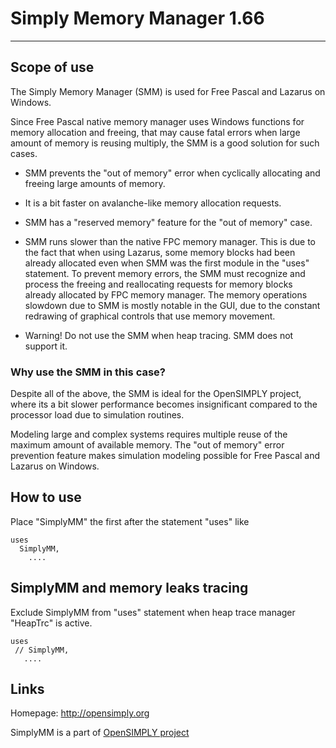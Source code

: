 # Simply Memory Manager 1.66
****************************

## Scope of use

The Simply Memory Manager (SMM) is used for Free Pascal and Lazarus on Windows.

Since Free Pascal native memory manager uses Windows functions for memory
allocation and freeing, that may cause fatal errors when large amount of
memory is reusing multiply, the SMM is a good solution for such cases.

+ SMM prevents the "out of memory" error when cyclically allocating and
  freeing large amounts of memory.

+ It is a bit faster on avalanche-like memory allocation requests.

+ SMM has a "reserved memory" feature for the "out of memory" case.

- SMM runs slower than the native FPC memory manager. This is due to the fact
  that when using Lazarus, some memory blocks had been already allocated even
  when SMM was the first module in the "uses" statement. To prevent memory
  errors, the SMM must recognize and process the freeing and reallocating
  requests for memory blocks already allocated by FPC memory manager.
  The memory operations slowdown due to SMM is mostly notable in the GUI, due
  to the constant redrawing of graphical controls that use memory movement.

- Warning! Do not use the SMM when heap tracing. SMM does not support it.


### Why use the SMM in this case?

Despite all of the above, the SMM is ideal for the OpenSIMPLY project, where
its a bit slower performance becomes insignificant compared to the processor
load due to simulation routines.

Modeling large and complex systems requires multiple reuse of the maximum
amount of available memory. The "out of memory" error prevention feature
makes simulation modeling possible for Free Pascal and Lazarus on Windows.


## How to use

Place "SimplyMM" the first after the statement "uses" like

    uses
      SimplyMM,
        ....
 
 
## SimplyMM and memory leaks tracing

Exclude SimplyMM from "uses" statement when heap trace manager "HeapTrc" is active.

    uses
     // SimplyMM,
       .... 
	
 
 
## Links

Homepage: http://opensimply.org

SimplyMM is a part of [OpenSIMPLY project](https://sourceforge.net/projects/opensimply/)
